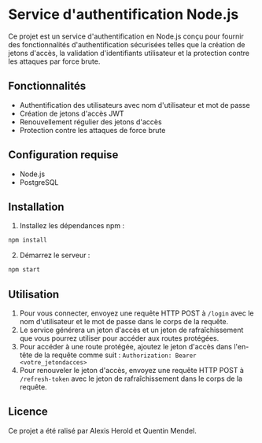 # Service d'authentification Node.js

Ce projet est un service d'authentification en Node.js conçu pour fournir des fonctionnalités d'authentification sécurisées telles que la création de jetons d'accès, la validation d'identifiants utilisateur et la protection contre les attaques par force brute.

## Fonctionnalités

- Authentification des utilisateurs avec nom d'utilisateur et mot de passe
- Création de jetons d'accès JWT
- Renouvellement régulier des jetons d'accès
- Protection contre les attaques de force brute

## Configuration requise

- Node.js
- PostgreSQL

## Installation

1. Installez les dépendances npm :
```bash
npm install
```

2. Démarrez le serveur :

```bash
npm start
```

## Utilisation

1. Pour vous connecter, envoyez une requête HTTP POST à `/login` avec le nom d'utilisateur et le mot de passe dans le corps de la requête.
2. Le service générera un jeton d'accès et un jeton de rafraîchissement que vous pourrez utiliser pour accéder aux routes protégées.
3. Pour accéder à une route protégée, ajoutez le jeton d'accès dans l'en-tête de la requête comme suit : `Authorization: Bearer <votre_jetondacces>`
4. Pour renouveler le jeton d'accès, envoyez une requête HTTP POST à `/refresh-token` avec le jeton de rafraîchissement dans le corps de la requête.

## Licence

Ce projet a été ralisé par Alexis Herold et Quentin Mendel.
